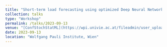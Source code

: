 ```yaml
---
title: "Short-term load forecasting using optimized Deep Neural Networks."
collection: talks
type: "Workshop"
permalink: /talks/2023-09-13
venue: "[ConfStochStatML](https://wpi.univie.ac.at/fileadmin/user_upload/k_wpi/WPI_Abstract_list-contributed_speakers-finally__1_.pdf)"
date: 2023-09-13
location: "Wolfgang Pauli Institute, Wien"
---
```


